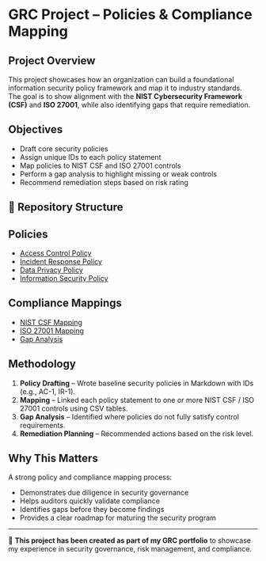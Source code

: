 # GRC Project – Policies & Compliance Mapping

## Project Overview
This project showcases how an organization can build a foundational information security policy framework and map it to industry standards.  
The goal is to show alignment with the **NIST Cybersecurity Framework (CSF)** and **ISO 27001**, while also identifying gaps that require remediation.

## Objectives
- Draft core security policies  
- Assign unique IDs to each policy statement  
- Map policies to NIST CSF and ISO 27001 controls  
- Perform a gap analysis to highlight missing or weak controls  
- Recommend remediation steps based on risk rating  

## 📁 Repository Structure

## Policies
- [Access Control Policy](./policies/01_access_control_policy.md)  
- [Incident Response Policy](./policies/02_incident_response_policy.md)  
- [Data Privacy Policy](./policies/03_data_privacy_policy.md)  
- [Information Security Policy](./policies/04_information_security_policy.md)  

## Compliance Mappings
- [NIST CSF Mapping](./mappings/nist_csf_mapping.csv)  
- [ISO 27001 Mapping](./mappings/iso27001_mapping.csv)  
- [Gap Analysis](./mappings/gap_analysis.md)  

## Methodology
1. **Policy Drafting** – Wrote baseline security policies in Markdown with IDs (e.g., AC-1, IR-1).  
2. **Mapping** – Linked each policy statement to one or more NIST CSF / ISO 27001 controls using CSV tables.  
3. **Gap Analysis** – Identified where policies do not fully satisfy control requirements.  
4. **Remediation Planning** – Recommended actions based on the risk level.  

## Why This Matters
A strong policy and compliance mapping process:
- Demonstrates due diligence in security governance  
- Helps auditors quickly validate compliance  
- Identifies gaps before they become findings  
- Provides a clear roadmap for maturing the security program  

---

🔹 **This project has been created as part of my GRC portfolio** to showcase my experience in security governance, risk management, and compliance.

